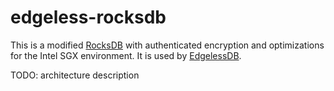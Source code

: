 # edgeless-rocksdb
This is a modified [RocksDB](https://github.com/facebook/rocksdb) with authenticated encryption and optimizations for the Intel SGX environment. It is used by [EdgelessDB](https://github.com/edgelesssys/edgelessdb).

TODO: architecture description
